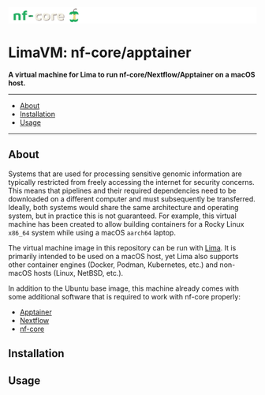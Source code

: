![nf-core header](docs/logoheader.svg)

# LimaVM: nf-core/apptainer

<p>
    <b>A virtual machine for Lima to run nf-core/Nextflow/Apptainer on a macOS host.</b>
</p>

<hr>

- [About](#about)
- [Installation](#installation)
- [Usage](#usage)

<hr>

## About

Systems that are used for processing sensitive genomic information are typically restricted from freely accessing the internet for security concerns. This means that pipelines and their required dependencies need to be downloaded on a different computer and must subsequently be transferred. Ideally, both systems would share the same architecture and operating system, but in practice this is not guaranteed. For example, this virtual machine has been created to allow building containers for a Rocky Linux `x86_64` system while using a macOS `aarch64` laptop.

The virtual machine image in this repository can be run with [Lima](https://lima-vm.io/). It is primarily intended to be used on a macOS host, yet Lima also supports other container engines (Docker, Podman, Kubernetes, etc.) and non-macOS hosts (Linux, NetBSD, etc.).

In addition to the Ubuntu base image, this machine already comes with some additional software that is required to work with nf-core properly:

- [Apptainer](https://apptainer.org/docs/admin/main/index.html)
- [Nextflow](https://nextflow.io/docs/latest/index.html)
- [nf-core](https://pypi.org/project/nf-core/)

## Installation

## Usage